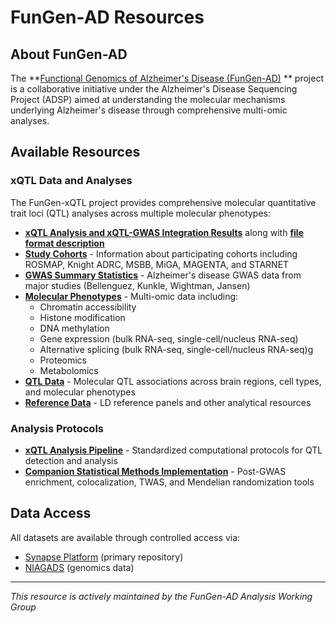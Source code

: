 # FunGen-AD Resources

## About FunGen-AD

The **[Functional Genomics of Alzheimer's Disease (FunGen-AD)](https://adsp-fgc.niagads.org/) ** project is a collaborative initiative under the Alzheimer's Disease Sequencing Project (ADSP) aimed at understanding the molecular mechanisms underlying Alzheimer's disease through comprehensive multi-omic analyses.

## Available Resources

### xQTL Data and Analyses

The FunGen-xQTL project provides comprehensive molecular quantitative trait loci (QTL) analyses across multiple molecular phenotypes:

* **[xQTL Analysis and xQTL-GWAS Integration Results](xqtl_resource_description)** along with **[file format description](xqtl_resource_format)**
* **[Study Cohorts](xqtl-data/study_info/)** - Information about participating cohorts including ROSMAP, Knight ADRC, MSBB, MiGA, MAGENTA, and STARNET
* **[GWAS Summary Statistics](xqtl-data/gwas/)** - Alzheimer's disease GWAS data from major studies (Bellenguez, Kunkle, Wightman, Jansen)
* **[Molecular Phenotypes](xqtl-data/omics/)** - Multi-omic data including:
  - Chromatin accessibility 
  - Histone modification
  - DNA methylation
  - Gene expression (bulk RNA-seq, single-cell/nucleus RNA-seq)
  - Alternative splicing (bulk RNA-seq, single-cell/nucleus RNA-seq)g
  - Proteomics
  - Metabolomics
* **[QTL Data](xqtl-data/qtl/)** - Molecular QTL associations across brain regions, cell types, and molecular phenotypes
* **[Reference Data](xqtl-data/reference_data/)** - LD reference panels and other analytical resources

### Analysis Protocols

* **[xQTL Analysis Pipeline](https://statfungen.github.io/xqtl-protocol)** - Standardized computational protocols for QTL detection and analysis
* **[Companion Statistical Methods Implementation](https://github.com/StatFunGen/pecotmr)** - Post-GWAS enrichment, colocalization, TWAS, and Mendelian randomization tools

## Data Access

All datasets are available through controlled access via:
- [Synapse Platform](https://www.synapse.org/) (primary repository)
- [NIAGADS](https://www.niagads.org/) (genomics data)

---
*This resource is actively maintained by the FunGen-AD Analysis Working Group*